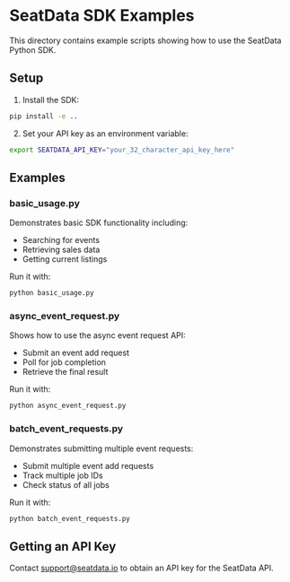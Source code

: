 # SeatData SDK Examples

This directory contains example scripts showing how to use the SeatData Python SDK.

## Setup

1. Install the SDK:
```bash
pip install -e ..
```

2. Set your API key as an environment variable:
```bash
export SEATDATA_API_KEY="your_32_character_api_key_here"
```

## Examples

### basic_usage.py
Demonstrates basic SDK functionality including:
- Searching for events
- Retrieving sales data
- Getting current listings

Run it with:
```bash
python basic_usage.py
```

### async_event_request.py
Shows how to use the async event request API:
- Submit an event add request
- Poll for job completion
- Retrieve the final result

Run it with:
```bash
python async_event_request.py
```

### batch_event_requests.py
Demonstrates submitting multiple event requests:
- Submit multiple event add requests
- Track multiple job IDs
- Check status of all jobs

Run it with:
```bash
python batch_event_requests.py
```

## Getting an API Key

Contact support@seatdata.io to obtain an API key for the SeatData API.